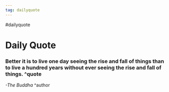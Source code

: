 ```yaml
---
tag: dailyquote
---
```


#dailyquote

# Daily Quote

### Better it is to live one day seeing the rise and fall of things than to live a hundred years without ever seeing the rise and fall of things. ^quote
*-The Buddha* ^author
